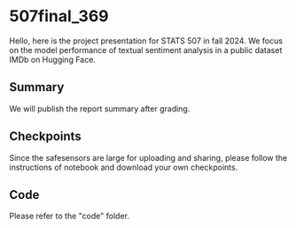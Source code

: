 # 507final_369

Hello, here is the project presentation for STATS 507 in fall 2024. We focus on the model performance of textual sentiment analysis in a public dataset IMDb on Hugging Face. 


## Summary
We will publish the report summary after grading.

## Checkpoints
Since the safesensors are large for uploading and sharing, please follow the instructions of notebook and download your own checkpoints.

## Code
Please refer to the "code" folder.


